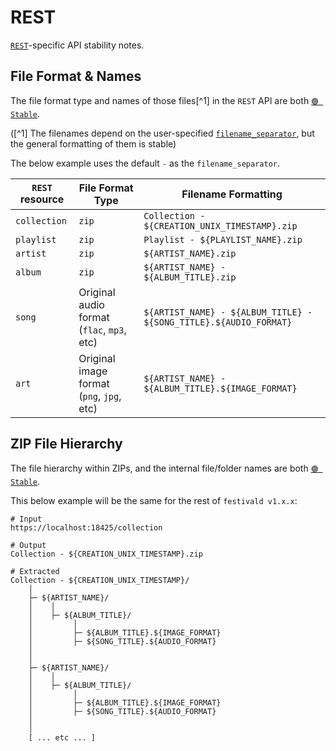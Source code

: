 # REST
[`REST`](/rest/rest.md)-specific API stability notes.

## File Format & Names
The file format type and names of those files[^1] in the `REST` API are both [`🟢 Stable`](/api-stability/marker.md).

([^1] The filenames depend on the user-specified [`filename_separator`](/config.md), but the general formatting of them is stable)

The below example uses the default ` - ` as the `filename_separator`.

| `REST` resource | File Format Type                           | Filename Formatting |
|-----------------|--------------------------------------------|---------------------|
| `collection`    | `zip`                                      | `Collection - ${CREATION_UNIX_TIMESTAMP}.zip`
| `playlist`      | `zip`                                      | `Playlist - ${PLAYLIST_NAME}.zip`
| `artist`        | `zip`                                      | `${ARTIST_NAME}.zip`
| `album`         | `zip`                                      | `${ARTIST_NAME} - ${ALBUM_TITLE}.zip`
| `song`          | Original audio format (`flac`, `mp3`, etc) | `${ARTIST_NAME} - ${ALBUM_TITLE} - ${SONG_TITLE}.${AUDIO_FORMAT}`
| `art`           | Original image format (`png`, `jpg`, etc)  | `${ARTIST_NAME} - ${ALBUM_TITLE}.${IMAGE_FORMAT}`

## ZIP File Hierarchy
The file hierarchy within ZIPs, and the internal file/folder names are both [`🟢 Stable`](/api-stability/marker.md).

This below example will be the same for the rest of `festivald v1.x.x`:
```plaintext
# Input
https://localhost:18425/collection

# Output
Collection - ${CREATION_UNIX_TIMESTAMP}.zip

# Extracted
Collection - ${CREATION_UNIX_TIMESTAMP}/
    │
    ├─ ${ARTIST_NAME}/
    │    │
    │    ├─ ${ALBUM_TITLE}/
    │         │
    │         ├─ ${ALBUM_TITLE}.${IMAGE_FORMAT}
    │         ├─ ${SONG_TITLE}.${AUDIO_FORMAT}
    │
    │
    ├─ ${ARTIST_NAME}/
    │    │
    │    ├─ ${ALBUM_TITLE}/
    │         │
    │         ├─ ${ALBUM_TITLE}.${IMAGE_FORMAT}
    │         ├─ ${SONG_TITLE}.${AUDIO_FORMAT}
    │
    │
	[ ... etc ... ]
```
